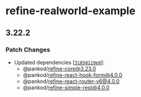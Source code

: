 # refine-realworld-example

## 3.22.2

### Patch Changes

-   Updated dependencies [[`31850119e0`](https://github.com/pankod/refine/commit/31850119e069b93f0b5146b039a86e736164383e)]:
    -   @pankod/refine-core@3.23.0
    -   @pankod/refine-react-hook-form@4.0.0
    -   @pankod/refine-react-router-v6@4.0.0
    -   @pankod/refine-simple-rest@4.0.0
